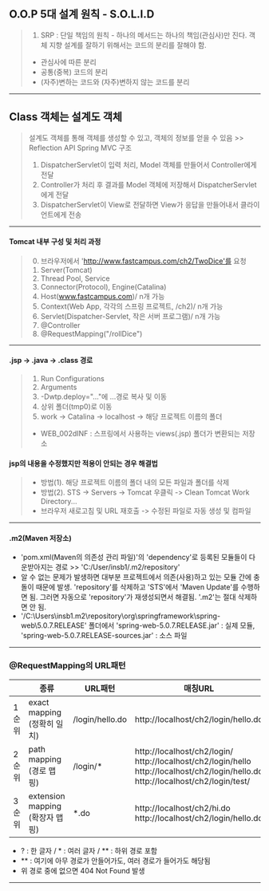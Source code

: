 ## O.O.P 5대 설계 원칙 - S.O.L.I.D

> 1. SRP : 단일 책임의 원칙 - 하나의 메서드는 하나의 책임(관심사)만 진다.
> 객체 지향 설계를 잘하기 위해서는 코드의 분리를 잘해야 함.
> - 관심사에 따른 분리
> - 공통(중복) 코드의 분리
> - (자주)변하는 코드와 (자주)변하지 않는 코드를 분리

___

## Class 객체는 설계도 객체

> 설계도 객체를 통해 객체를 생성할 수 있고, 객체의 정보를 얻을 수 있음 >> Reflection API
> Spring MVC 구조
> 1. DispatcherServlet이 입력 처리, Model 객체를 만들어서 Controller에게 전달
> 2. Controller가 처리 후 결과를 Model 객체에 저장해서 DispatcherServlet에게 전달
> 3. DispatcherServlet이 View로 전달하면 View가 응답을 만들어내서 클라이언트에게 전송

___

#### Tomcat 내부 구성 및 처리 과정
> 0. 브라우저에서 'http://www.fastcampus.com/ch2/TwoDice'를 요청
> 1. Server(Tomcat)
> 2. Thread Pool, Service
> 3. Connector(Protocol), Engine(Catalina)
> 4. Host(www.fastcampus.com)/ n개 가능
> 5. Context(Web App, 각각의 스프링 프로젝트, /ch2)/ n개 가능
> 6. Servlet(Dispatcher-Servlet, 작은 서버 프로그램)/ n개 가능
> 7. @Controller
> 8. @RequestMapping("/rollDice")

___

#### .jsp -> .java -> .class 경로
> 1. Run Configurations
> 2. Arguments
> 3. -Dwtp.deploy="..."에 ...경로 복사 및 이동
> 4. 상위 폴더(tmp0)로 이동
> 5. work -> Catalina -> localhost -> 해당 프로젝트 이름의 폴더
> - WEB_002dINF : 스프링에서 사용하는 views(.jsp) 폴더가 변환되는 저장소
> 
#### jsp의 내용을 수정했지만 적용이 안되는 경우 해결법
> - 방법(1). 해당 프로젝트 이름의 폴더 내의 모든 파일과 폴더를 삭제
> - 방법(2). STS -> Servers -> Tomcat 우클릭 -> Clean Tomcat Work Directory...
> - 브라우저 새로고침 및 URL 재호출 -> 수정된 파일로 자동 생성 및 컴파일

___

#### .m2(Maven 저장소)
- 'pom.xml(Maven의 의존성 관리 파일)'의 'dependency'로 등록된 모듈들이 다운받아지는 경로 >> 'C:/User/insb1/.m2/repository'
- 알 수 없는 문제가 발생하면 대부분 프로젝트에서 의존(사용)하고 있는 모듈 간에 충돌이 때문에 발생. 'repository'를 삭제하고 'STS'에서 'Maven Update'를 수행하면 됨. 그러면 자동으로 'repository'가 재생성되면서 해결됨. '.m2'는 절대 삭제하면 안 됨.
- '/C:\Users\insb1\.m2\repository\org\springframework\spring-web\5.0.7.RELEASE' 폴더에서 'spring-web-5.0.7.RELEASE.jar' : 실제 모듈, 'spring-web-5.0.7.RELEASE-sources.jar' : 소스 파일

___
### @RequestMapping의 URL패턴

|     |종류|URL패턴|매칭URL|
|-----|----|-------|-------|
|1순위|exact mapping<br>(정확히 일치)|/login/hello.do|http://localhost/ch2/login/hello.do|
|2순위|path mapping<br>(경로 맵핑)|/login/*|http://localhost/ch2/login/<br>http://localhost/ch2/login/hello<br>http://localhost/ch2/login/hello.do<br>http://localhost/ch2/login/test/|
|3순위|extension mapping<br>(확장자 맵핑)|*.do|http://localhost/ch2/hi.do<br>http://localhost/ch2/login/hello.do|

- ? : 한 글자 / * : 여러 글자 / ** : 하위 경로 포함
- ** : 여기에 아무 경로가 안들어가도, 여러 경로가 들어가도 해당됨
- 위 경로 중에 없으면 404 Not Found 발생

___
